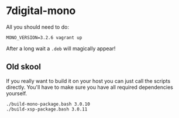 7digital-mono
=============

All you should need to do:

```
MONO_VERSION=3.2.6 vagrant up
```

After a long wait a `.deb` will magically appear!

Old skool
---------

If you really want to build it on your host you can just call the scripts directly. You'll have to make sure you have all required dependencies yourself.

```
./build-mono-package.bash 3.0.10
./build-xsp-package.bash 3.0.11
```

